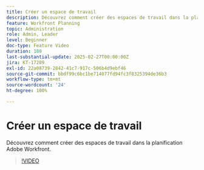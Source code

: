 ```yaml
---
title: Créer un espace de travail
description: Découvrez comment créer des espaces de travail dans la planification Adobe Workfront.
feature: Workfront Planning
topic: Administration
role: Admin, Leader
level: Beginner
doc-type: Feature Video
duration: 180
last-substantial-update: 2025-02-27T00:00:00Z
jira: KT-17209
exl-id: 22a08739-2842-41c7-917c-506b4d9ebf46
source-git-commit: bbdf99c6bc1be714077fd94fc3f8325394de36b3
workflow-type: tm+mt
source-wordcount: '24'
ht-degree: 100%

---
```


# Créer un espace de travail

Découvrez comment créer des espaces de travail dans la planification Adobe Workfront.

>[!VIDEO](https://video.tv.adobe.com/v/3448263/?learn=on&enablevpops=1&captions=fre_fr)
